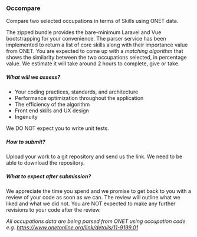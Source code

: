 
### Occompare

Compare two selected occupations in terms of Skills using ONET data. 

The zipped bundle provides the bare-minimum Laravel and Vue bootstrapping for your convenience. The parser service has been implemented to return a list of core skills along with their importance value from ONET. You are expected to come up with a *matching algorithm* that shows the similarity between the two occupations selected, in percentage value. We estimate it will take around 2 hours to complete, give or take.

##### What will we assess?
- Your coding practices, standards, and architecture
- Performance optimization throughout the application
- The efficiency of the algorithm
- Front end skills and UX design
- Ingenuity

We DO NOT expect you to write unit tests.

##### How to submit?
Upload your work to a git repository and send us the link. We need to be able to download the repository.

##### What to expect after submission?
We appreciate the time you spend and we promise to get back to you with a review of your code as soon as we can. The review will outline what we liked and what we did not. You are NOT expected to make any further revisions to your code after the review.

*All occupations data are being parsed from ONET using occupation code e.g. https://www.onetonline.org/link/details/11-9199.01*